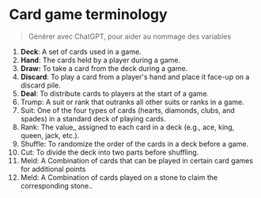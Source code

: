 # Card game terminology

>Générer avec ChatGPT, pour aider au nommage des variables

1.  **Deck**: A set of cards used in a game.
2.  **Hand**: The cards held by a player during a game.
3.  **Draw:** To take a card from the deck during a game.
4.  **Discard**: To play a card from a player's hand and place it face-up on a discard pile.
5.  **Deal**: To distribute cards to players at the start of a game.
6. Trump: A suit or rank that outranks all other suits or ranks in a game.
7.  Suit: One of the four types of cards (hearts, diamonds, clubs, and spades) in a standard deck of playing cards.
8.  Rank: The value_ assigned to each card in a deck (e.g., ace, king, queen, jack, etc.).
9.  Shuffle: To randomize the order of the cards in a deck before a game.
10.  Cut: To divide the deck into two parts before shuffling.
11.  Meld: A Combination of cards that can be played in certain card games for additional points
12.  Meld: A Combination of cards played on a stone to claim the corresponding stone..


